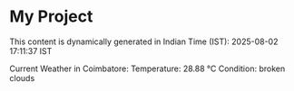 # My Project

This content is dynamically generated in Indian Time (IST): 2025-08-02 17:11:37 IST


Current Weather in Coimbatore:
Temperature: 28.88 °C
Condition: broken clouds
